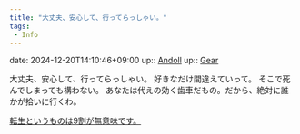 ```yaml
---
title: "大丈夫、安心して、行ってらっしゃい。"
tags:
 - Info
---
```


date: 2024-12-20T14:10:46+09:00
up:: [Andoll](Andoll.md)
up:: [Gear](../Bar/Novel/Topics/Gear.md)

大丈夫、安心して、行ってらっしゃい。
好きなだけ間違えていって。
そこで死んでしまっても構わない。
あなたは代えの効く歯車だもの。だから、絶対に誰かが拾いに行くわ。

[転生というものは9割が無意味です。](転生というものは9割が無意味です。.md)